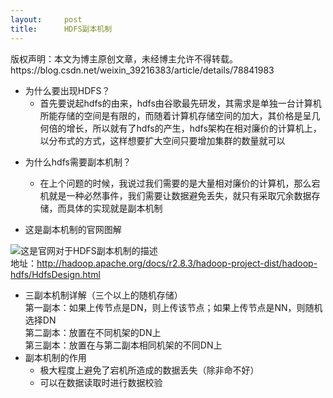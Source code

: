 ```yaml
---
layout:     post
title:      HDFS副本机制
---
```

<div id="article_content" class="article_content clearfix csdn-tracking-statistics" data-pid="blog" data-mod="popu_307" data-dsm="post">
								<div class="article-copyright">
					版权声明：本文为博主原创文章，未经博主允许不得转载。					https://blog.csdn.net/weixin_39216383/article/details/78841983				</div>
								            <div id="content_views" class="markdown_views prism-atom-one-dark">
							<!-- flowchart 箭头图标 勿删 -->
							<svg xmlns="http://www.w3.org/2000/svg" style="display: none;"><path stroke-linecap="round" d="M5,0 0,2.5 5,5z" id="raphael-marker-block" style="-webkit-tap-highlight-color: rgba(0, 0, 0, 0);"></path></svg>
							<ul>
<li>为什么要出现HDFS？ <br>
<ul><li>首先要说起hdfs的由来，hdfs由谷歌最先研发，其需求是单独一台计算机所能存储的空间是有限的，而随着计算机存储空间的加大，其价格是呈几何倍的增长，所以就有了hdfs的产生，hdfs架构在相对廉价的计算机上，以分布式的方式，这样想要扩大空间只要增加集群的数量就可以</li></ul></li>
<li><p>为什么hdfs需要副本机制？</p>

<ul><li>在上个问题的时候，我说过我们需要的是大量相对廉价的计算机，那么宕机就是一种必然事件，我们需要让数据避免丢失，就只有采取冗余数据存储，而具体的实现就是副本机制</li></ul></li>
<li><p>这是副本机制的官网图解</p></li>
</ul>

<p><img src="https://img-blog.csdn.net/20171219131807069?watermark/2/text/aHR0cDovL2Jsb2cuY3Nkbi5uZXQvd2VpeGluXzM5MjE2Mzgz/font/5a6L5L2T/fontsize/400/fill/I0JBQkFCMA==/dissolve/70/gravity/SouthEast" alt="这是官网对于HDFS副本机制的描述" title=""> <br>
地址：<a href="http://hadoop.apache.org/docs/r2.8.3/hadoop-project-dist/hadoop-hdfs/HdfsDesign.html" rel="nofollow">http://hadoop.apache.org/docs/r2.8.3/hadoop-project-dist/hadoop-hdfs/HdfsDesign.html</a></p>

<ul>
<li>三副本机制详解（三个以上的随机存储） <br>
第一副本：如果上传节点是DN，则上传该节点；如果上传节点是NN，则随机选择DN <br>
第二副本：放置在不同机架的DN上 <br>
第三副本：放置在与第二副本相同机架的不同DN上</li>
<li>副本机制的作用 <br>
<ul><li>极大程度上避免了宕机所造成的数据丢失（除非命不好）</li>
<li>可以在数据读取时进行数据校验</li></ul></li>
</ul>            </div>
						<link href="https://csdnimg.cn/release/phoenix/mdeditor/markdown_views-9e5741c4b9.css" rel="stylesheet">
                </div>